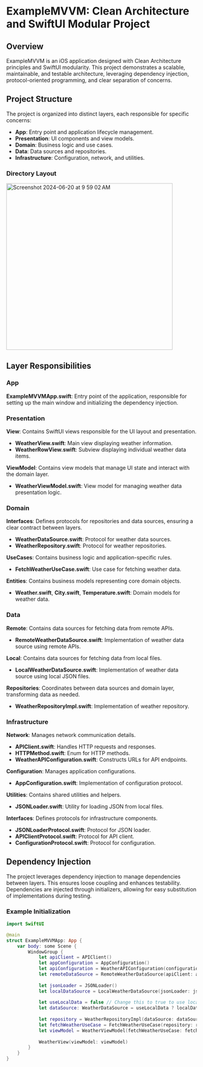 # ExampleMVVM: Clean Architecture and SwiftUI Modular Project

## Overview

ExampleMVVM is an iOS application designed with Clean Architecture principles and SwiftUI modularity. This project demonstrates a scalable, maintainable, and testable architecture, leveraging dependency injection, protocol-oriented programming, and clear separation of concerns.

## Project Structure

The project is organized into distinct layers, each responsible for specific concerns:

- **App**: Entry point and application lifecycle management.
- **Presentation**: UI components and view models.
- **Domain**: Business logic and use cases.
- **Data**: Data sources and repositories.
- **Infrastructure**: Configuration, network, and utilities.

### Directory Layout
<img width="440" alt="Screenshot 2024-06-20 at 9 59 02 AM" src="https://github.com/nazmulkp/Clean-Architecture-Swiftui-MVVM/assets/8841075/39b2f3db-8d7a-4df9-a3db-1a4f382b82a7">


## Layer Responsibilities

### App

**ExampleMVVMApp.swift**: Entry point of the application, responsible for setting up the main window and initializing the dependency injection.

### Presentation

**View**: Contains SwiftUI views responsible for the UI layout and presentation.

- **WeatherView.swift**: Main view displaying weather information.
- **WeatherRowView.swift**: Subview displaying individual weather data items.

**ViewModel**: Contains view models that manage UI state and interact with the domain layer.

- **WeatherViewModel.swift**: View model for managing weather data presentation logic.

### Domain

**Interfaces**: Defines protocols for repositories and data sources, ensuring a clear contract between layers.

- **WeatherDataSource.swift**: Protocol for weather data sources.
- **WeatherRepository.swift**: Protocol for weather repositories.

**UseCases**: Contains business logic and application-specific rules.

- **FetchWeatherUseCase.swift**: Use case for fetching weather data.

**Entities**: Contains business models representing core domain objects.

- **Weather.swift**, **City.swift**, **Temperature.swift**: Domain models for weather data.

### Data

**Remote**: Contains data sources for fetching data from remote APIs.

- **RemoteWeatherDataSource.swift**: Implementation of weather data source using remote APIs.

**Local**: Contains data sources for fetching data from local files.

- **LocalWeatherDataSource.swift**: Implementation of weather data source using local JSON files.

**Repositories**: Coordinates between data sources and domain layer, transforming data as needed.

- **WeatherRepositoryImpl.swift**: Implementation of weather repository.

### Infrastructure

**Network**: Manages network communication details.

- **APIClient.swift**: Handles HTTP requests and responses.
- **HTTPMethod.swift**: Enum for HTTP methods.
- **WeatherAPIConfiguration.swift**: Constructs URLs for API endpoints.

**Configuration**: Manages application configurations.

- **AppConfiguration.swift**: Implementation of configuration protocol.

**Utilities**: Contains shared utilities and helpers.

- **JSONLoader.swift**: Utility for loading JSON from local files.

**Interfaces**: Defines protocols for infrastructure components.

- **JSONLoaderProtocol.swift**: Protocol for JSON loader.
- **APIClientProtocol.swift**: Protocol for API client.
- **ConfigurationProtocol.swift**: Protocol for configuration.

## Dependency Injection

The project leverages dependency injection to manage dependencies between layers. This ensures loose coupling and enhances testability. Dependencies are injected through initializers, allowing for easy substitution of implementations during testing.

### Example Initialization

```swift
import SwiftUI

@main
struct ExampleMVVMApp: App {
    var body: some Scene {
        WindowGroup {
            let apiClient = APIClient()
            let appConfiguration = AppConfiguration()
            let apiConfiguration = WeatherAPIConfiguration(configuration: appConfiguration)
            let remoteDataSource = RemoteWeatherDataSource(apiClient: apiClient, apiConfiguration: apiConfiguration)
            
            let jsonLoader = JSONLoader()
            let localDataSource = LocalWeatherDataSource(jsonLoader: jsonLoader, configuration: appConfiguration)
            
            let useLocalData = false // Change this to true to use local data
            let dataSource: WeatherDataSource = useLocalData ? localDataSource : remoteDataSource
            
            let repository = WeatherRepositoryImpl(dataSource: dataSource)
            let fetchWeatherUseCase = FetchWeatherUseCase(repository: repository)
            let viewModel = WeatherViewModel(fetchWeatherUseCase: fetchWeatherUseCase)
            
            WeatherView(viewModel: viewModel)
        }
    }
}
```
